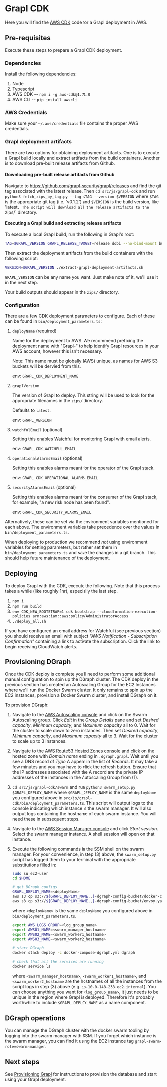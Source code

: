 # Grapl CDK

Here you will find the [AWS CDK](https://aws.amazon.com/cdk/) code for
a Grapl deployment in AWS.

## Pre-requisites

Execute these steps to prepare a Grapl CDK deployment.

### Dependencies

Install the following dependencies:

1. Node
2. Typescript
3. AWS CDK -- `npm i -g aws-cdk@1.71.0`
4. AWS CLI -- `pip install awscli`

### AWS Credentials

Make sure your `~/.aws/credentials` file contains the proper AWS
credentials.

### Grapl deployment artifacts

There are two options for obtaining deployment artifacts. One is to
execute a Grapl build locally and extract artifacts from the build
containers. Another is to download pre-built release artifacts from
Github.

#### Downloading pre-built release artifacts from Github

Navigate to https://github.com/grapl-security/grapl/releases and find
the git tag associated with the latest release. Then `cd
src/js/grapl-cdk` and run 
`python3 fetch_zips_by_tag.py --tag $TAG --version $VERSION`
where `$TAG` is the appropriate git tag (i.e. 'v0.1.2') 
and `$VERSION` is the build version, like 'latest`.
The script will download all the release artifacts to the `zips/` directory.

#### Executing a Grapl build and extracting release artifacts

To execute a local Grapl build, run the following in Grapl's root:

```bash
TAG=$GRAPL_VERSION GRAPL_RELEASE_TARGET=release dobi --no-bind-mount build
```

Then extract the deployment artifacts from the build containers with
the following script:

```bash
VERSION=$GRAPL_VERSION ./extract-grapl-deployment-artifacts.sh
```

`GRAPL_VERSION` can be any name you want. Just make note of it, we'll
use it in the next step.

Your build outputs should appear in the `zips/` directory.

### Configuration

There are a few CDK deployment parameters to configure. Each of these
can be found in `bin/deployment_parameters.ts`:

1. `deployName` (required)

    Name for the deployment to AWS. We recommend prefixing the
    deployment name with "Grapl-" to help identify Grapl resources in
    your AWS account, however this isn't necessary.

    Note: This name must be globally (AWS) unique, as names for AWS S3
    buckets will be dervied from this.

    env: `GRAPL_CDK_DEPLOYMENT_NAME`

2. `graplVersion`

    The version of Grapl to deploy. This string will be used to look
    for the appropriate filenames in the `zips/` directory.

    Defaults to `latest`.

    env: `GRAPL_VERSION`

3. `watchfulEmail` (optional)

    Setting this enables [Watchful](https://github.com/eladb/cdk-watchful) for
    monitoring Grapl with email alerts.

    env: `GRAPL_CDK_WATCHFUL_EMAIL`

4. `operationalAlarmsEmail` (optional)

    Setting this enables alarms meant for the operator of the Grapl stack.

    env: `GRAPL_CDK_OPERATIONAL_ALARMS_EMAIL`

5. `securityAlarmsEmail` (optional)

    Setting this enables alarms meant for the consumer of the Grapl
    stack, for example, "a new risk node has been found".

    env: `GRAPL_CDK_SECURITY_ALARMS_EMAIL`

Alternatively, these can be set via the environment variables
mentioned for each above. The environment variables take precedence
over the values in `bin/deployment_parameters.ts`.

When deploying to production we recommend *not* using environment
variables for setting parameters, but rather set them in
`bin/deployment_parameters.ts` and save the changes in a git
branch. This should help future maintenance of the deployment.

## Deploying

To deploy Grapl with the CDK, execute the following. Note that this
process takes a while (like roughly 1hr), especially the last step.

1. `npm i`
2. `npm run build`
3. `env CDK_NEW_BOOTSTRAP=1 cdk bootstrap --cloudformation-execution-policies arn:aws:iam::aws:policy/AdministratorAccess`
4. `./deploy_all.sh`

If you have configured an email address for Watchful (see previous
section) you should receive an email with subject *"AWS Notification -
Subscription Confirmation"* containing a link to activate the
subscription. Click the link to begin receiving CloudWatch alerts.

## Provisioning DGraph

Once the CDK deploy is complete you'll need to perform some additional
manual configuration to spin up the DGraph cluster. The CDK deploy in
the previous section has created an Autoscaling Group for the EC2
Instances where we'll run the Docker Swarm cluster. It only remains to
spin up the EC2 instances, provision a Docker Swarm cluster, and
install DGraph on it.

To provision DGraph:

1. Navigate to the [AWS Autoscaling
   console](https://console.aws.amazon.com/ec2autoscaling) and click
   on the Swarm Autoscaling group. Click *Edit* in the *Group Details*
   pane and set *Desired capacity*, *Minimum capacity*, and *Maximum
   capacity* all to 0. Wait for the cluster to scale down to zero
   instances. Then set *Desired capacity*, *Minimum capacity*, and
   *Maximum capacity* all to 3. Wait for the cluster to scale up to 3
   instances.

2. Navigate to the [AWS Route53 Hosted Zones
   console](https://console.aws.amazon.com/route53/v2/hostedzones) and
   click on the hosted zone with *Domain name* ending in
   `.dgraph.grapl`. Wait until you see a DNS record of *Type* A appear
   in the list of *Records*. It may take a few minutes and you may
   have to click the refresh button. Ensure that the IP addresses
   associated with the A record are the private IP addresses of the
   instances in the Autoscaling Group from (1).

3. `cd src/js/grapl-cdk/swarm` and run `python3 swarm_setup.py
   $GRAPL_DEPLOY_NAME` where `$GRAPL_DEPLOY_NAME` is the same
   `deployName` you configured above in
   `src/js/grapl-cdk/bin/deployment_parameters.ts`. This script will
   output logs to the console indicating which instance is the swarm
   manager. It will also output logs containing the hostname of each
   swarm instance.  You will need these in subsequent steps.

4. Navigate to the [AWS Session Manager
   console](https://console.aws.amazon.com/systems-manager/session-manager)
   and click *Start session*. Select the swarm manager instance. A
   shell session will open on that instance.

5. Execute the following commands in the SSM shell on the swarm
   manager. For your convenience, in step (3) above, the
   `swarm_setup.py` script has logged them to your terminal with the
   appropriate substitutions filled in:
   ```bash
   sudo su ec2-user
   cd $HOME

   # get DGraph configs
   GRAPL_DEPLOY_NAME=<deployName>
   aws s3 cp s3://${GRAPL_DEPLOY_NAME,,}-dgraph-config-bucket/docker-compose-dgraph.yml .
   aws s3 cp s3://${GRAPL_DEPLOY_NAME,,}-dgraph-config-bucket/envoy.yaml .
   ```
   where `<deployName>` is the same `deployName` you configured above
   in `bin/deployment_parameters.ts`.
   ``` bash
   export AWS_LOGS_GROUP=<log_group_name>
   export AWS01_NAME=<swarm_manager_hostname>
   export AWS02_NAME=<swarm_worker1_hostname>
   export AWS03_NAME=<swarm_worker2_hostname>

   # start DGraph
   docker stack deploy -c docker-compose-dgraph.yml dgraph

   # check that all the services are running
   docker service ls
   ```

   where `<swarm_manager_hostname>`, `<swarm_worker1_hostname>`, and
   `<swarm_worker2_hostname` are the hostnames of all the instances
   from the script logs in step (3) above
   (e.g. `ip-10-0-148-238.ec2.internal`). You can choose anything you
   want for `<log_group_name>`, it just needs to be unique in the
   region where Grapl is deployed. Therefore it's probably worthwhile
   to include `$GRAPL_DEPLOY_NAME` as a name component.

## DGraph operations

You can manage the DGraph cluster with the docker swarm tooling by
logging into the swarm manager with SSM. If you forget which instance
is the swarm manager, you can find it using the EC2 instance tag
`grapl-swarm-role=swarm-manager`.

## Next steps

See [Provisioning
Grapl](https://grapl.readthedocs.io/en/latest/setup/aws.html#provisioning-grapl)
for instructions to provision the database and start using your Grapl
deployment.
